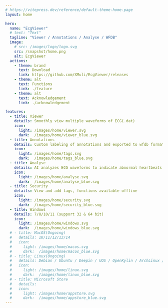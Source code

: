```yaml
---
# https://vitepress.dev/reference/default-theme-home-page
layout: home

hero:
  name: "EcgViewer"
  # text: "Text"
  tagline: "Viewer / Annotations / Analyse / WFDB"
  image:
    # src: /images/logo/logo.svg
    src: /snapshot/home.png
    alt: EcgViewer
  actions:
    - theme: brand
      text: Download
      link: https://github.com/XMuli/EcgViewer/releases
    - theme: alt
      text: Functions
      link: ./feature
    - theme: alt
      text: Acknowledgement
      link: ./acknowledgement

features:
  - title: Viewer
    details: Smoothly view multiple waveforms of ECG(.dat)
    icon: 
      light: /images/home/viewer.svg
      dark:  /images/home/viewer_blue.svg
  - title: Annotations
    details: Custom labeling of annotations and exported to wfdb format files(.atr or .qrs)
    icon: 
      light: /images/home/tags.svg
      dark:  /images/home/tags_blue.svg
  - title: Analyse
    details: AI analyzes ECG waveforms to indicate abnormal heartbeats
    icon: 
      light: /images/home/analyse.svg
      dark:  /images/home/analyse_blue.svg
  - title: Security
    details: View and add tags, functions available offline
    icon: 
      light: /images/home/security.svg
      dark:  /images/home/security_blue.svg
  - title: Windows
    details: 7/8/10/11 (support 32 & 64 bit)
    icon: 
      light: /images/home/windows.svg
      dark:  /images/home/windows_blue.svg
  # - title: MacOS(Ongoing)
  #   details: 10/11/12/13/14
  #   icon: 
  #     light: /images/home/macos.svg
  #     dark:  /images/home/macos_blue.svg
  # - title: Linux(Ongoing)
  #   details: Debian / Ubuntu / Deepin / UOS / OpenKylin / ArchLinux / Mint / Kali / Fedora / Devuan / Pop!_OS / etc.
  #   icon: 
  #     light: /images/home/linux.svg
  #     dark:  /images/home/linux_blue.svg
  # - title: Microsoft Store
  #   details:
  #   icon: 
  #     light: /images/home/appstore.svg
  #     dark:  /images/home/appstore_blue.svg
---
```


<!-- <br><br><br><br><br><br><br><br>

[<img src="https://img.shields.io/github/release/XMuli/EcgViewer.svg?label=version" alt="tags"/>](https://github.com/XMuli/EcgViewer/releases)

<!-- [<img src="https://img.shields.io/github/downloads/XMuli/EcgViewer/total" alt="Total Downloads" />](https://github.com/XMuli/EcgViewer/releases)   -->
